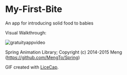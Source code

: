 # My-First-Bite
An app for introducing solid food to babies


Visual Walkthrough:

![gratuityappvideo](https://cloud.githubusercontent.com/assets/9056938/8891673/48cae9d2-32e9-11e5-98a9-07877ff341f6.gif)

Spring Animation Library; Copyright (c) 2014-2015 Meng (https://github.com/MengTo/Spring)

GIF created with [LiceCap](http://www.cockos.com/licecap/).

